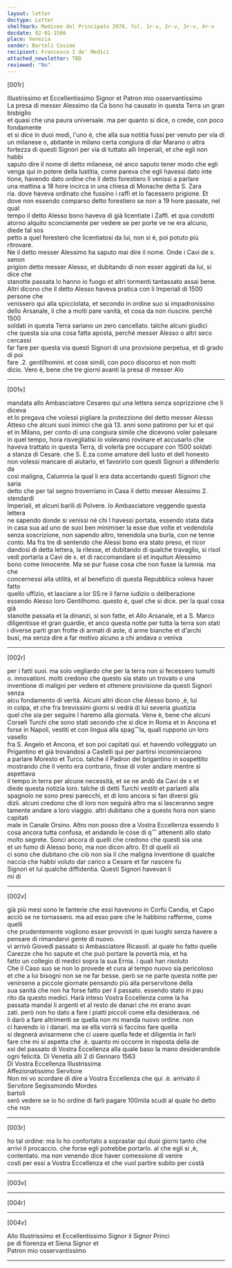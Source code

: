 ```yaml
---
layout: letter
doctype: Letter
shelfmark: Mediceo del Principato 2978, fol. 1r-v, 2r-v, 3r-v, 4r-v
docdate: 02-01-1566
place: Venezia
sender: Bartoli Cosimo
recipient: Francesco I de' Medici
attached_newsletter: TBD
reviewed: "No"
---
```


[001r]  
  
  
Illustrissimo et Eccellentissimo Signor et Patron mio osservantissimo  
La presa di messer Alessimo da Ca bono ha causato in questa Terra un gran bisbiglio  
et quasi che una paura universale. ma per quanto si dice, o crede, con poco fondamente  
et si dice in duoi modi, l'uno è, che alla sua notitia fussi per venuto per via di  
un milanese o, abitante in milano certa congiura di dar Marano o altra  
fortezza di questi Signori per via di tuttato alli Imperiali, et che egli non habbi  
saputo dire il nome di detto milanese, né anco saputo tener modo che egli  
venga qui in potere della Iustitia, come pareva che egli havessi dato inte  
tione, havendo dato ordine che il detto forestiero li venissi a parlare  
una mattina a 18 hore incirca in una chiesa di Monache detta S. Zara  
ria. dove haveva ordinato che fussino i raffi et lo facessero prigione. Et  
dove non essendo comparso detto forestiero se non a 19 hore passate, nel qual  
tempo il detto Alesso bono haveva di già licentiate i Zaffi. et qua condotti  
atorno alquito sconciamente per vedere se per porte ve ne era alcuno, diede tal sos  
petto a quel foresterò che licentiatosi da lui, non si è, poi potuto più ritrovare.  
Ne il detto messer Alessimo ha saputo mai dire il nome. Onde i Cavi de x. senon  
prigion detto messer Alesso, et dubitando di non esser aggirati da lui, si dice che  
stanotte passata lo hanno io fuogo et altri tormenti tantassato assai bene.  
Altri dicono che il detto Alesso haveva pratica con li Imperiali di 1500 persone che  
venissero qui alla spicciolata, et secondo in ordine suo si impadronissino  
dello Arsanale, il che a molti pare vanità, et cosa da non riuscire. perché 1500  
soldati in questa Terra sariano un zero cancellato. talche alcuni giudici  
che questa sia una cosa fatta aposta, perché messer Alesso o altri seco cercassi  
far fare per questa via questi Signori di una provisione perpetua, et di grado di poi  
fare .2. gentilhomini. et cose simili, con poco discorso et non molti  
dicio. Vero è, bene che tre giorni avanti la presa di messer Alo  
  
---  

[001v]  
  
  
mandata allo Ambasciatore Cesareo qui una lettera senza soprizzione che li diceva  
et lo pregava che volessi pigliare la protezzione del detto messer Alesso  
Atteso che alcuni suoi inimici che già 13. anni sono patirono per lui et qui  
et in Milano, per conto di una congiura simile che dicevono voler palesare  
in quel tempo, hora risvegliatisi lo volevano rovinare et accusarlo che  
haveva trattato in questa Terra, di volerla pre occupare con 1500 soldati  
a stanza di Cesare. che S. E.za come amatore dell Iusto et dell honesto  
non volessi mancare di aiutarlo, et favorirlo con questi Signori a difenderlo da  
così maligna, Calumnia la qual li era data accertando questi Signori che saria  
detto che per tal segno troverriano in Casa il detto messer Alessimo 2. stendardi  
Imperiali, et alcuni barili di Polvere. lo Ambasciatore veggendo questa lettera  
ne sapendo donde si venissi né chi l havessi portata, essendo stata data  
in casa sua ad uno de suoi ben minimiser la esse due volte et vedendola  
senza soscrizione, non sapendo altro, tenendola una burla, con ne tenne  
conto. Ma fra tre dì sentendo che Alessi bono era stato preso, et ricor  
dandosi di detta lettera, la rilesse, et dubitando di qualche travaglio, si risol  
vedi portarla a Cavi de x. et di raccomandare sì et inquitun Alessimo  
bono come Innocente. Ma se pur fusse cosa che non fusse la lumnia. ma che  
concernessi alla utilità, et al benefizio di questa Repubblica voleva haver fatto  
quello uffizio, et lasciare a lor SS:re il farne iudizio o deliberazione  
essendo Alesso loro Gentilhomo. questo è, quel che si dice. per la qual cosa già  
stanotte passata et la dinanzi, si son fatte, et Allo Arsanale, et a S. Marco  
diligentisse et gran guardie, et anco questa notte per tutta la terra son stati  
i diverse parti gran frotte di armati di aste, d arme bianche et d'archi  
busi, ma senza dire a far motivo alcuno a chi andava o veniva  
  
---  

[002r]  
  
  
per i fatti suoi. ma solo vegliardo che per la terra non si fecessero tumulti  
o. innovationi. molti credono che questo sia stato un trovato o una  
inventione di maligni per vedere et ottenere provisione da questi Signori senza  
alcu fondamento di verità. Alcuni altri dicon che Alesso bono ,è, lui  
in colpa, et che fra brevissimi giorni si vedrà di lui severia giustizia  
quel che sia per seguire l haremo alla giornata. Vene è, bene che alcuni  
Corseli Turchi che sono stati secondo che si dice in Roma et in Ancona et  
forse in Napoli, vestiti et con lingua alla spag⁀la, quali ruppono un loro vasello  
fra S. Angelo et Ancona, et son poi capitati qui. et havendo volleggiato un  
Prigantino et già trovandosi a Castelli qui per partirsi incominciarono  
a parlare Moresto et Turco. talche il Padron del brigantino in sospettito  
mostrando che il vento era contrario, finse di voler andare mentre si aspettava  
il tempo in terra per alcune necessità, et se ne andò da Cavi de x et  
diede questa notizia loro. talche di detti Turchi vestiti et parlanti alla  
spagnolo ne sono presi parecchi, et di loro ancora si fan diversi giù  
dizii. alcuni credono che di loro non seguirà altro ma si lasceranno segre  
tamente andare a loro viaggio. altri dubitano che a questo hora non siano capitati  
male in Canale Orsino. Altro non posso dire a Vostra Eccellenza essendo li  
cosa ancora tutta confusa, et andando le cose di q⁀ attenenti allo stato  
molto segrete. Sonci ancora di quelli che credono che questi sia una  
et un fumo di Alesso bono, ma non dicon altro. Et di quelli xii  
ci sono che dubitano che ciò non sia il che maligna inventione di qualche  
naccia che habbi voluto dar carico a Cesare et far nascere fu  
Signori et lui qualche diffidentia. Questi Signori havevan li  
mi di  
  
---  

[002v]  
  
  
già più mesi sono le fanterie che essi havevono in Corfù Candia, et Capo  
acciò se ne tornassero. ma ad esso pare che le habbino rafferme, come quelli  
che prudentemente vogliono esser provvisti in quei luoghi senza havere a  
pensare di rimandarvi gente di nuovo.  
vi arrivò Giovedì passato si Ambasciatore Ricasoli. al quale ho fatto quelle  
Carezze che ho sapute et che può portare la povertà mia, et ha  
fatto un collegio di medici sopra la sua Ernia. i quali han risoluto  
Che il Caso suo se non lo provede et cura al tempo nuovo sia pericoloso  
et che a lui bisogni non se ne far besse. però se ne parte questa notte per  
venirsene a piccole giornate pensando più alla perservitone della  
sua sanità che non ha forse fatto per il passato. essendo stato in pau  
rito da questo medici. Harà inteso Vostra Eccellenza come la ha  
passata mandai li argenti et al resto de danari che mi erano avan  
zati. però non ho dato a fare i piatti piccoli come ella desiderava. né  
li darò a fare altrimenti se quella non mi manda nuovo ordine. non  
ci havendo io i danari. ma se ella vorrà si faccino fare quella  
si degnerà avisarmene che ci usere quella fede et diligentia in farli  
fare che mi si aspetta che .è. quanto mi occorre in risposta della de  
xxi del passato di Vostra Eccellenza alla quale baso la mano desiderandole  
ogni felicità. Di Venetia alli 2 di Gennaro 1563  
Di Vostra Eccellenza Illustrissima  
Affezionatissimo Servitore  
Non mi vo scordare di dire a Vostra Eccellenza che qui .è. arrivato il Servitore Segissmondo Mordes  
bartoli  
serò vedere se io ho ordine di farli pagare 100mila scudi al quale ho detto che non  
  
---  

[003r]  
  
  
ho tal ordine: ma lo ho confortato a soprastar qui duoi giorni tanto che  
arrivi il procaccio. che forse egli potrebbe portarlo. al che egli si ,è,  
contentato. ma non venendo dice haver comessione di venire  
costì per essi a Vostra Eccellenza et che vuol partire subito per costà  
  
---  

[003v]  
  
  
  
---  

[004r]  
  
  
  
---  

[004v]  
  
  
Allo Illustrissimo et Eccellentissimo Signor il Signor Princi  
pe di fiorenza et Siena Signor et  
Patron mio osservantissimo  
  
---  

